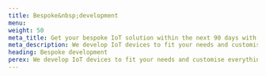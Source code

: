 ```yaml
---
title: Bespoke&nbsp;development
menu: 
weight: 50
meta_title: Get your bespoke IoT solution within the next 90 days with HARDWARIO
meta_description: We develop IoT devices to fit your needs and customise everything from the technical solution to the branded product casing. Get ready to connect your world.
heading: Bespoke development
perex: We develop IoT devices to fit your needs and customise everything from the technical solution to the branded product casing. 
---
```

